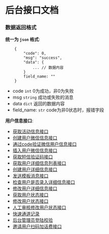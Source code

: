 # 后台接口文档

### 数据返回格式

**统一为 `json` 格式**:
```
    {
        "code": 0,
        "msg": "success",
        "data": {
            ... // 数据内容
        }
        field_name: ""
    }
```
- code `int` 0为成功，非0为失败
- msg `string` 成功或失败的消息
- data `dict` 返回的数据内容
- field_name: `str`  code为非0状态时，报错字段


**用户信息接口**:
- [获取活动信息接口](docs/get_activity_info.md)
- [创建用户微信信息接口](docs/create_user_info.md)
- [通过code验证微信用户信息接口](docs/code_auth.md)
- [插入用户微信信息接口](docs/check_account.md)
- [获取短信验证码接口](docs/message_code.md)
- [获取用户详细信息列表接口](docs/get_detail_user_info_list.md)
- [创建用户详细信息接口](docs/create_detail_user_info.md)
- [发送模板消息接口](docs/send_template_message.md)
- [检查用户是否录入详细信息接口](docs/check_detail_user_info.md)
- [修改用户详细信息接口](docs/update_detail_user_info.md)
- [获取用户状态接口](docs/get_detail_user_status.md)
- [修改用户状态接口](docs/update_detail_user_status.md)
- [人工审核修改用户状态接口](docs/manmade_update_detail_user_status.md)
- [快速通道记录](docs/quick_pass_record.md)
- [后台管理员登陆校验](docs/backend_user_login.md)
- [邀请用户扫码加话费接口](docs/add_charges.md)

